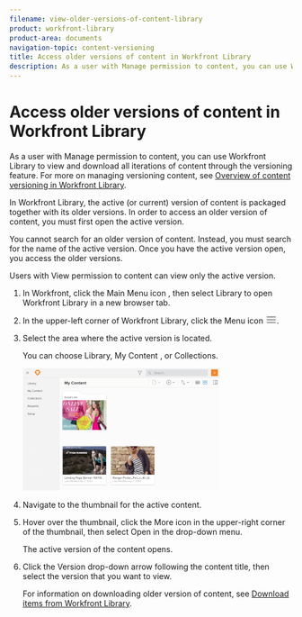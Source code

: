 ```yaml
---
filename: view-older-versions-of-content-library
product: workfront-library
product-area: documents
navigation-topic: content-versioning
title: Access older versions of content in Workfront Library
description: As a user with Manage permission to content, you can use Workfront Library to view and download all iterations of content through the versioning feature. For more on managing versioning content, see Overview of content versioning in Workfront Library.
---
```


# Access older versions of content in Workfront Library

As a user with Manage permission to content, you can use Workfront Library to view and download all iterations of content through the versioning feature.&nbsp;For more on managing versioning content, see [Overview of content versioning in Workfront Library](../../../workfront-library/content-management/content-versioning/content-versioning-overview.md).

In Workfront Library, the active (or current) version of content is packaged together with its older versions. In order to access an older version of content, you must first open the active version.

You cannot search for an older version of content. Instead, you must search for the name of the active version. Once you have the active version open, you access the older versions.

Users with View permission to content can view only the active version.

<ol> 
 <li value="1"> In Workfront, click the Main Menu icon , then select Library to open Workfront Library in a new browser tab. </li> 
 <li value="2"> <p>In the upper-left corner of Workfront Library, click the <span class="bold">Menu</span> icon <img src="assets/library-menu-icon.png">.</p> </li> 
 <li value="3"> <p>Select the area where the active version is located.</p> <p>You can choose Library, My Content , or Collections.</p> <p> <img src="assets/library-left-panel---new-350x217.png" style="width: 350;height: 217;"> </p> </li> 
 <li value="4">Navigate to the thumbnail for the active content.</li> 
 <li value="5"> <p>Hover over the thumbnail, click the <span class="bold">More</span> icon in the upper-right corner of the thumbnail, then select <span class="bold">Open</span> in the drop-down menu.</p> <p>The active version of the content opens.</p> </li> 
 <li value="6"> <p>Click the <span class="bold">Version </span>drop-down arrow following the content title, then select the version that you want to view.</p> <p>For information on downloading older version of content, see <a href="../../../workfront-library/content-management/basics/download-content-from-library.md" class="MCXref xref">Download items from Workfront Library</a>.</p> </li> 
</ol>

